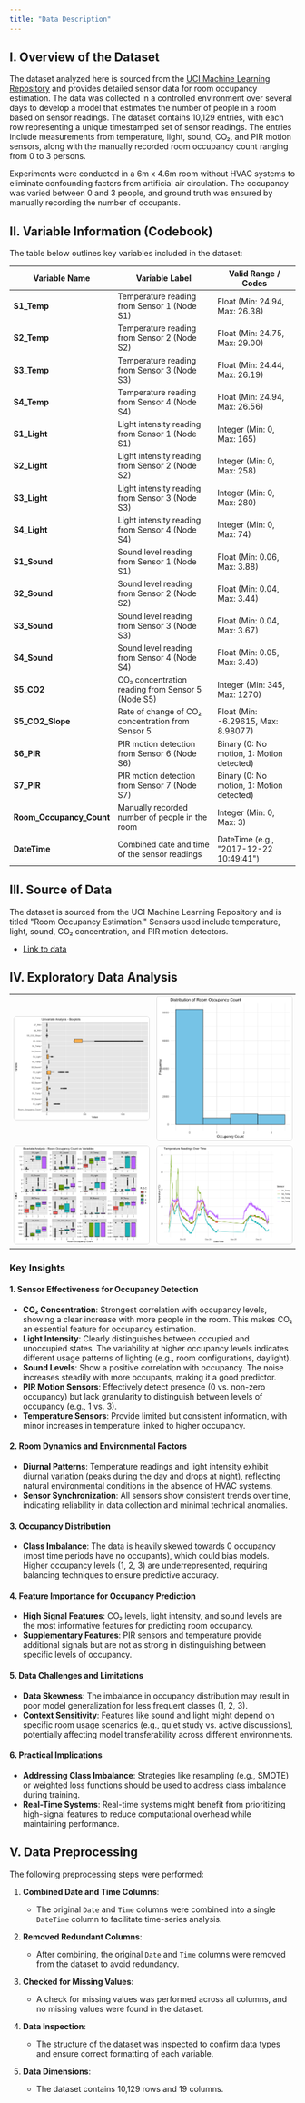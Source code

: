 ```yaml
---
title: "Data Description"
---
```


## I. Overview of the Dataset

The dataset analyzed here is sourced from the  [UCI Machine Learning Repository](https://archive.ics.uci.edu/dataset/864/room+occupancy+estimation)
 and provides detailed sensor data for room occupancy estimation. The data was collected in a controlled environment over several days to develop a model that estimates the number of people in a room based on sensor readings. The dataset contains 10,129 entries, with each row representing a unique timestamped set of sensor readings. The entries include measurements from temperature, light, sound, CO₂, and PIR motion sensors, along with the manually recorded room occupancy count ranging from 0 to 3 persons.

Experiments were conducted in a 6m x 4.6m room without HVAC systems to eliminate confounding factors from artificial air circulation. The occupancy was varied between 0 and 3 people, and ground truth was ensured by manually recording the number of occupants.

## II. Variable Information (Codebook)

The table below outlines key variables included in the dataset:

| Variable Name            | Variable Label                                            | Valid Range / Codes                                   |
|--------------------------|-----------------------------------------------------------|-------------------------------------------------------|
| **S1_Temp**              | Temperature reading from Sensor 1 (Node S1)               | Float (Min: 24.94, Max: 26.38)                        |
| **S2_Temp**              | Temperature reading from Sensor 2 (Node S2)               | Float (Min: 24.75, Max: 29.00)                        |
| **S3_Temp**              | Temperature reading from Sensor 3 (Node S3)               | Float (Min: 24.44, Max: 26.19)                        |
| **S4_Temp**              | Temperature reading from Sensor 4 (Node S4)               | Float (Min: 24.94, Max: 26.56)                        |
| **S1_Light**             | Light intensity reading from Sensor 1 (Node S1)           | Integer (Min: 0, Max: 165)                            |
| **S2_Light**             | Light intensity reading from Sensor 2 (Node S2)           | Integer (Min: 0, Max: 258)                            |
| **S3_Light**             | Light intensity reading from Sensor 3 (Node S3)           | Integer (Min: 0, Max: 280)                            |
| **S4_Light**             | Light intensity reading from Sensor 4 (Node S4)           | Integer (Min: 0, Max: 74)                             |
| **S1_Sound**             | Sound level reading from Sensor 1 (Node S1)               | Float (Min: 0.06, Max: 3.88)                          |
| **S2_Sound**             | Sound level reading from Sensor 2 (Node S2)               | Float (Min: 0.04, Max: 3.44)                          |
| **S3_Sound**             | Sound level reading from Sensor 3 (Node S3)               | Float (Min: 0.04, Max: 3.67)                          |
| **S4_Sound**             | Sound level reading from Sensor 4 (Node S4)               | Float (Min: 0.05, Max: 3.40)                          |
| **S5_CO2**               | CO₂ concentration reading from Sensor 5 (Node S5)         | Integer (Min: 345, Max: 1270)                         |
| **S5_CO2_Slope**         | Rate of change of CO₂ concentration from Sensor 5         | Float (Min: -6.29615, Max: 8.98077)                   |
| **S6_PIR**               | PIR motion detection from Sensor 6 (Node S6)              | Binary (0: No motion, 1: Motion detected)             |
| **S7_PIR**               | PIR motion detection from Sensor 7 (Node S7)              | Binary (0: No motion, 1: Motion detected)             |
| **Room_Occupancy_Count** | Manually recorded number of people in the room            | Integer (Min: 0, Max: 3)                              |
| **DateTime**             | Combined date and time of the sensor readings             | DateTime (e.g., "2017-12-22 10:49:41")                |

## III. Source of Data

The dataset is sourced from the UCI Machine Learning Repository and is titled "Room Occupancy Estimation." Sensors used include temperature, light, sound, CO₂ concentration, and PIR motion detectors.
- [Link to data](https://github.com/leemabhena/room_occupancy/tree/main/data)

## IV. Exploratory Data Analysis

<table>
  <tr>
    <td style="text-align: center;">
      <img src="./plots/box_plots_univariate.png" alt="Image 1" style="width: 100%; border: 1px solid #ddd; border-radius: 5px;">
    </td>
    <td style="text-align: center;">
      <img src="./plots/distribution_room_occupancy_count.png" alt="Image 2" style="width: 100%; border: 1px solid #ddd; border-radius: 5px;">
    </td>
  </tr>
  <tr>
    <td style="text-align: center;">
      <img src="./plots/bivariate_analysis_barplots.png" alt="Image 3" style="width: 100%; border: 1px solid #ddd; border-radius: 5px;">
    </td>
    <td style="text-align: center;">
      <img src="./plots/temp_over_time.png" alt="Image 4" style="width: 100%; border: 1px solid #ddd; border-radius: 5px;">
    </td>
  </tr>
</table>


### Key Insights

#### 1. Sensor Effectiveness for Occupancy Detection

- **CO₂ Concentration**: Strongest correlation with occupancy levels, showing a clear increase with more people in the room. This makes CO₂ an essential feature for occupancy estimation.
- **Light Intensity**: Clearly distinguishes between occupied and unoccupied states. The variability at higher occupancy levels indicates different usage patterns of lighting (e.g., room configurations, daylight).
- **Sound Levels**: Show a positive correlation with occupancy. The noise increases steadily with more occupants, making it a good predictor.
- **PIR Motion Sensors**: Effectively detect presence (0 vs. non-zero occupancy) but lack granularity to distinguish between levels of occupancy (e.g., 1 vs. 3).
- **Temperature Sensors**: Provide limited but consistent information, with minor increases in temperature linked to higher occupancy.

#### 2. Room Dynamics and Environmental Factors

- **Diurnal Patterns**: Temperature readings and light intensity exhibit diurnal variation (peaks during the day and drops at night), reflecting natural environmental conditions in the absence of HVAC systems.
- **Sensor Synchronization**: All sensors show consistent trends over time, indicating reliability in data collection and minimal technical anomalies.

#### 3. Occupancy Distribution

- **Class Imbalance**: The data is heavily skewed towards 0 occupancy (most time periods have no occupants), which could bias models. Higher occupancy levels (1, 2, 3) are underrepresented, requiring balancing techniques to ensure predictive accuracy.

#### 4. Feature Importance for Occupancy Prediction

- **High Signal Features**: CO₂ levels, light intensity, and sound levels are the most informative features for predicting room occupancy.
- **Supplementary Features**: PIR sensors and temperature provide additional signals but are not as strong in distinguishing between specific levels of occupancy.

#### 5. Data Challenges and Limitations

- **Data Skewness**: The imbalance in occupancy distribution may result in poor model generalization for less frequent classes (1, 2, 3).
- **Context Sensitivity**: Features like sound and light might depend on specific room usage scenarios (e.g., quiet study vs. active discussions), potentially affecting model transferability across different environments.

#### 6. Practical Implications

- **Addressing Class Imbalance**: Strategies like resampling (e.g., SMOTE) or weighted loss functions should be used to address class imbalance during training.
- **Real-Time Systems**: Real-time systems might benefit from prioritizing high-signal features to reduce computational overhead while maintaining performance.


## V. Data Preprocessing

The following preprocessing steps were performed:

1. **Combined Date and Time Columns**:
   - The original `Date` and `Time` columns were combined into a single `DateTime` column to facilitate time-series analysis.

2. **Removed Redundant Columns**:
   - After combining, the original `Date` and `Time` columns were removed from the dataset to avoid redundancy.

3. **Checked for Missing Values**:
   - A check for missing values was performed across all columns, and no missing values were found in the dataset.

4. **Data Inspection**:
   - The structure of the dataset was inspected to confirm data types and ensure correct formatting of each variable.

5. **Data Dimensions**:
   - The dataset contains 10,129 rows and 19 columns.

